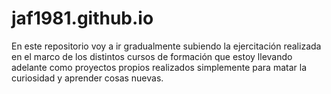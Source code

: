 # jaf1981.github.io

En este repositorio voy a ir gradualmente subiendo la ejercitación realizada en el marco de los distintos cursos de formación que estoy llevando adelante como proyectos propios realizados simplemente para matar la curiosidad y aprender cosas nuevas.

